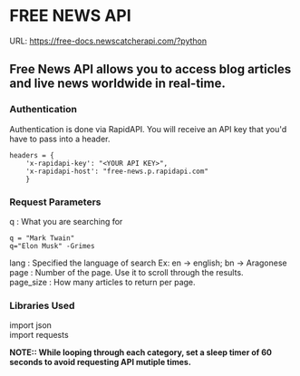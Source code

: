 # FREE NEWS API

URL: https://free-docs.newscatcherapi.com/?python

## Free News API allows you to access blog articles and live news worldwide in real-time.

### Authentication
Authentication is done via RapidAPI. You will receive an API key that you'd have to pass into a header. 

    headers = {       
        'x-rapidapi-key': "<YOUR API KEY>",     
        'x-rapidapi-host': "free-news.p.rapidapi.com"       
        }         
        
### Request Parameters

q    : What you are searching for
    
    q = "Mark Twain" 
    q="Elon Musk" -Grimes


lang : Specified the language of search 
       Ex: en -> english; bn -> Aragonese
page : Number of the page. Use it to scroll through the results.	
page_size : How many articles to return per page.	

### Libraries Used
import json    
import requests

**NOTE:: While looping through each category, set a sleep timer of 60 seconds to avoid requesting API mutiple times.** 
